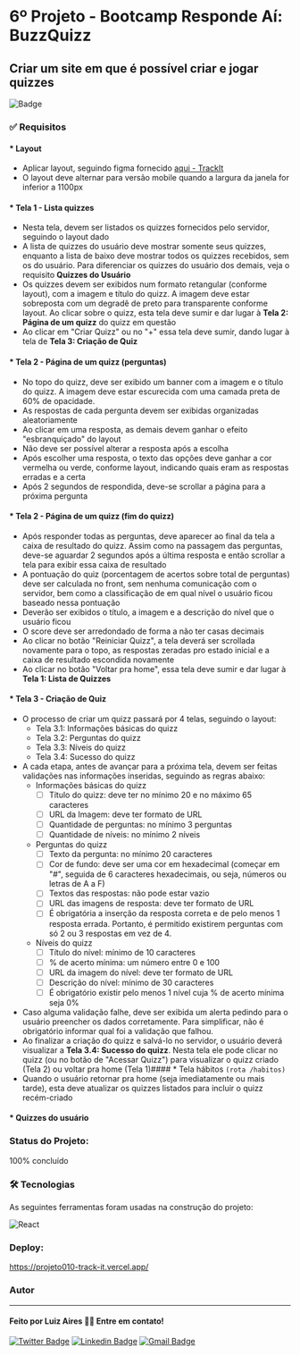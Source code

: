 # 6º Projeto - Bootcamp Responde Aí: BuzzQuizz 

## Criar um site em que é possível criar e jogar quizzes

![Badge](https://img.shields.io/github/license/lfaires/BuzzQuizz)

### ✅ Requisitos

#### * Layout

- Aplicar layout, seguindo figma fornecido [aqui - TrackIt](https://www.figma.com/file/nCuPD1re0r4EAwNl7OCNvz/BuzzQuizz-Turma-02?node-id=0%3A1)
- O layout deve alternar para versão mobile quando a largura da janela for inferior a 1100px

#### * Tela 1 - Lista quizzes

- Nesta tela, devem ser listados os quizzes fornecidos pelo servidor, seguindo o layout dado
- A lista de quizzes do usuário deve mostrar somente seus quizzes, enquanto a lista de baixo deve mostrar todos os quizzes recebidos, sem os do usuário. Para diferenciar os quizzes do usuário dos demais, veja o requisito **Quizzes do Usuário**
- Os quizzes devem ser exibidos num formato retangular (conforme layout), com a imagem e título do quizz. A imagem deve estar sobreposta com um degradê de preto para transparente conforme layout. Ao clicar sobre o quizz, esta tela deve sumir e dar lugar à **Tela 2: Página de um quizz** do quizz em questão
- Ao clicar em "Criar Quizz" ou no "+" essa tela deve sumir, dando lugar à tela de **Tela 3: Criação de Quiz**

#### * Tela 2 - Página de um quizz (perguntas)

- No topo do quizz, deve ser exibido um banner com a imagem e o título do quizz. A imagem deve estar escurecida com uma camada preta de 60% de opacidade.
- As respostas de cada pergunta devem ser exibidas organizadas aleatoriamente
- Ao clicar em uma resposta, as demais devem ganhar o efeito "esbranquiçado" do layout
- Não deve ser possível alterar a resposta após a escolha
- Após escolher uma resposta, o texto das opções deve ganhar a cor vermelha ou verde, conforme layout, indicando quais eram as respostas erradas e a certa
- Após 2 segundos de respondida, deve-se scrollar a página para a próxima pergunta

#### * Tela 2 - Página de um quizz (fim do quizz)

- Após responder todas as perguntas, deve aparecer ao final da tela a caixa de resultado do quizz. Assim como na passagem das perguntas, deve-se aguardar 2 segundos após a última resposta e então scrollar a tela para exibir essa caixa de resultado
- A pontuação do quiz (porcentagem de acertos sobre total de perguntas) deve ser calculada no front, sem nenhuma comunicação com o servidor, bem como a classificação de em qual nível o usuário ficou baseado nessa pontuação
- Deverão ser exibidos o título, a imagem e a descrição do nível que o usuário ficou
- O score deve ser arredondado de forma a não ter casas decimais
- Ao clicar no botão "Reiniciar Quizz", a tela deverá ser scrollada novamente para o topo, as respostas zeradas pro estado inicial e a caixa de resultado escondida novamente
- Ao clicar no botão "Voltar pra home", essa tela deve sumir e dar lugar à **Tela 1: Lista de Quizzes**

#### * Tela 3 - Criação de Quiz 

- O processo de criar um quizz passará por 4 telas, seguindo o layout:
    * Tela 3.1: Informações básicas do quizz
    * Tela 3.2: Perguntas do quizz
    * Tela 3.3: Níveis do quizz
    * Tela 3.4: Sucesso do quizz
- A cada etapa, antes de avançar para a próxima tela, devem ser feitas validações nas informações inseridas, seguindo as regras abaixo:
    * Informações básicas do quizz
        - [ ]  Título do quizz: deve ter no mínimo 20 e no máximo 65 caracteres
        - [ ]  URL da Imagem: deve ter formato de URL
        - [ ]  Quantidade de perguntas: no mínimo 3 perguntas
        - [ ]  Quantidade de níveis: no mínimo 2 níveis
    * Perguntas do quizz
        - [ ]  Texto da pergunta: no mínimo 20 caracteres
        - [ ]  Cor de fundo: deve ser uma cor em hexadecimal (começar em "#", seguida de 6 caracteres hexadecimais, ou seja, números ou letras de A a F)
        - [ ]  Textos das respostas: não pode estar vazio
        - [ ]  URL das imagens de resposta: deve ter formato de URL
        - [ ]  É obrigatória a inserção da resposta correta e de pelo menos 1 resposta errada. Portanto, é permitido existirem perguntas com só 2 ou 3 respostas em vez de 4.
    * Níveis do quizz
        - [ ]  Título do nível: mínimo de 10 caracteres
        - [ ]  % de acerto mínima: um número entre 0 e 100
        - [ ]  URL da imagem do nível: deve ter formato de URL
        - [ ]  Descrição do nível: mínimo de 30 caracteres
        - [ ]  É obrigatório existir pelo menos 1 nível cuja % de acerto mínima seja 0%
- Caso alguma validação falhe, deve ser exibida um alerta pedindo para o usuário preencher os dados corretamente. Para simplificar, não é obrigatório informar qual foi a validação que falhou.
- Ao finalizar a criação do quizz e salvá-lo no servidor, o usuário deverá visualizar a **Tela 3.4: Sucesso do quizz**. Nesta tela ele pode clicar no quizz (ou no botão de "Acessar Quizz") para visualizar o quizz criado (Tela 2) ou voltar pra home (Tela 1)#### * Tela hábitos `(rota /habitos)`
- Quando o usuário retornar pra home (seja imediatamente ou mais tarde), esta deve atualizar os quizzes listados para incluir o quizz recém-criado

#### * Quizzes do usuário


### Status do Projeto:

100% concluído

### 🛠 Tecnologias

As seguintes ferramentas foram usadas na construção do projeto:

<img alt="React" src="https://img.shields.io/badge/react-%2320232a.svg?style=for-the-badge&logo=react&logoColor=%2361DAFB"/>

### Deploy:

https://projeto010-track-it.vercel.app/


### Autor
---

#### Feito por Luiz Aires 👋🏽 Entre em contato!

[![Twitter Badge](https://img.shields.io/badge/-@lfaires4-1ca0f1?style=flat-square&labelColor=1ca0f1&logo=twitter&logoColor=white&link=https://twitter.com/lfaires4)](https://twitter.com/lfaires4) 
[![Linkedin Badge](https://img.shields.io/badge/-Luiz_Fernando_Aires-blue?style=flat-square&logo=Linkedin&logoColor=white&link=https://www.linkedin.com/in/lfaires4/)](https://www.linkedin.com/in/lfaires4/) 
[![Gmail Badge](https://img.shields.io/badge/-lfaires@gmail.com-c14438?style=flat-square&logo=Gmail&logoColor=white&link=mailto:lfaires@gmail.com)](mailto:lfaires@gmail.com)
